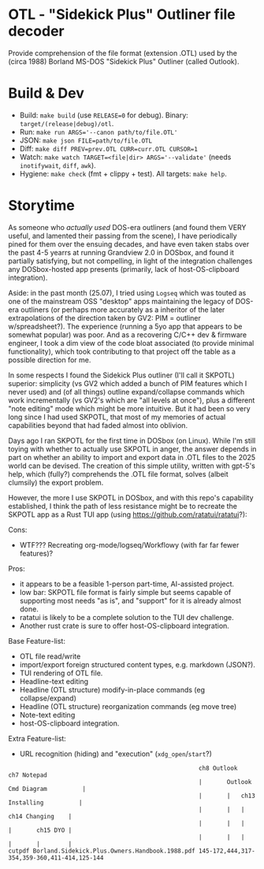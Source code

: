 # OTL - "Sidekick Plus" Outliner file decoder

Provide comprehension of the file format (extension .OTL) used by the (circa 1988) Borland MS-DOS "Sidekick Plus" Outliner (called Outlook).

# Build & Dev

- Build: `make build` (use `RELEASE=0` for debug). Binary: `target/(release|debug)/otl`.
- Run: `make run ARGS='--canon path/to/file.OTL'`
- JSON: `make json FILE=path/to/file.OTL`
- Diff: `make diff PREV=prev.OTL CURR=curr.OTL CURSOR=1`
- Watch: `make watch TARGET=<file|dir> ARGS='--validate'` (needs `inotifywait`, `diff`, `awk`).
- Hygiene: `make check` (fmt + clippy + test). All targets: `make help`.

# Storytime

As someone who *actually used* DOS-era outliners (and found them VERY
useful, and lamented their passing from the scene), I have periodically pined
for them over the ensuing decades, and have even taken stabs over the past
4-5 yearrs at running Grandview 2.0 in DOSbox, and found it partially
satisfying, but not compelling, in light of the integration challenges any
DOSbox-hosted app presents (primarily, lack of host-OS-clipboard
integration).

Aside: in the past month (25.07), I tried using `Logseq` which was touted as
one of the mainstream OSS "desktop" apps maintaining the legacy of DOS-era
outliners (or perhaps more accurately as a inheritor of the later
extrapolations of the direction taken by GV2: PIM = outliner w/spreadsheet?).
The experience (running a 5yo app that appears to be somewhat popular) was
poor.  And as a recovering C/C++ dev & firmware engineer, I took a dim view
of the code bloat associated (to provide minimal functionality), which took
contributing to that project off the table as a possible direction for me.

In some respects I found the Sidekick Plus outliner (I'll call it SKPOTL)
superior: simplicity (vs GV2 which added a bunch of PIM features which I
never used) and (of all things) outline expand/collapse commands which work
incrementally (vs GV2's which are "all levels at once"), plus a different
"note editing" mode which might be more intuitive.  But it had been so very
long since I had used SKPOTL, that most of my memories of actual capabilities
beyond that had faded almost into oblivion.

Days ago I ran SKPOTL for the first time in DOSbox (on Linux).  While I'm
still toying with whether to actually use SKPOTL in anger, the answer depends
in part on whether an ability to import and export data in .OTL files to the
2025 world can be devised.  The creation of this simple utility, written with
gpt-5's help, which (fully?) comprehends the .OTL file format, solves (albeit
clumsily) the export problem.

However, the more I use SKPOTL in DOSbox, and with this repo's capability
established, I think the path of less resistance might be to recreate the
SKPOTL app as a Rust TUI app (using https://github.com/ratatui/ratatui?):

Cons:
 - WTF???  Recreating org-mode/logseq/Workflowy (with far far fewer features)?

Pros:
 - it appears to be a feasible 1-person part-time, AI-assisted project.
 - low bar: SKPOTL file format is fairly simple but seems capable of supporting most needs "as is", and "support" for it is already almost done.
 - ratatui is likely to be a complete solution to the TUI dev challenge.
 - Another rust crate is sure to offer host-OS-clipboard integration.

Base Feature-list:
 - OTL file read/write
 - import/export foreign structured content types, e.g. markdown (JSON?).
 - TUI rendering of OTL file.
 - Headline-text editing
 - Headline (OTL structure) modify-in-place commands (eg collapse/expand)
 - Headline (OTL structure) reorganization commands (eg move tree)
 - Note-text editing
 - host-OS-clipboard integration.

Extra Feature-list:
 - URL recognition (hiding) and "execution" (`xdg_open`/`start`?)


```
                                                      ch8 Outlook                         ch7 Notepad
                                                      |       Outlook Cmd Diagram          |
                                                      |       |   ch13 Installing          |
                                                      |       |   |       ch14 Changing    |
                                                      |       |   |       |       ch15 DYO |
                                                      |       |   |       |       |        |
cutpdf Borland.Sidekick.Plus.Owners.Handbook.1988.pdf 145-172,444,317-354,359-360,411-414,125-144
```
